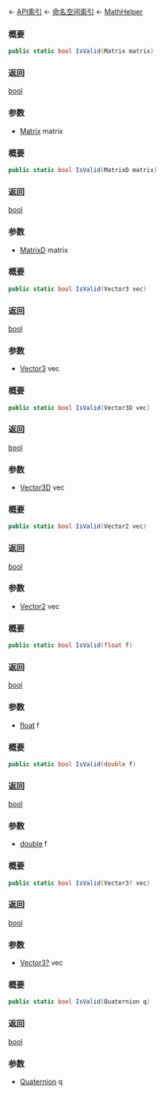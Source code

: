 ← [API索引](Api-Index) ← [命名空间索引](Namespace-Index) ← [MathHelper](VRageMath.MathHelper)

### 概要

```csharp
public static bool IsValid(Matrix matrix)
```

### 返回

[bool](https://docs.microsoft.com/en-us/dotnet/api/System.Boolean?view=netframework-4.6)

### 参数

* [Matrix](VRageMath.Matrix) matrix
### 概要

```csharp
public static bool IsValid(MatrixD matrix)
```

### 返回

[bool](https://docs.microsoft.com/en-us/dotnet/api/System.Boolean?view=netframework-4.6)

### 参数

* [MatrixD](VRageMath.MatrixD) matrix
### 概要

```csharp
public static bool IsValid(Vector3 vec)
```

### 返回

[bool](https://docs.microsoft.com/en-us/dotnet/api/System.Boolean?view=netframework-4.6)

### 参数

* [Vector3](VRageMath.Vector3) vec
### 概要

```csharp
public static bool IsValid(Vector3D vec)
```

### 返回

[bool](https://docs.microsoft.com/en-us/dotnet/api/System.Boolean?view=netframework-4.6)

### 参数

* [Vector3D](VRageMath.Vector3D) vec
### 概要

```csharp
public static bool IsValid(Vector2 vec)
```

### 返回

[bool](https://docs.microsoft.com/en-us/dotnet/api/System.Boolean?view=netframework-4.6)

### 参数

* [Vector2](VRageMath.Vector2) vec
### 概要

```csharp
public static bool IsValid(float f)
```

### 返回

[bool](https://docs.microsoft.com/en-us/dotnet/api/System.Boolean?view=netframework-4.6)

### 参数

* [float](https://docs.microsoft.com/en-us/dotnet/api/System.Single?view=netframework-4.6) f
### 概要

```csharp
public static bool IsValid(double f)
```

### 返回

[bool](https://docs.microsoft.com/en-us/dotnet/api/System.Boolean?view=netframework-4.6)

### 参数

* [double](https://docs.microsoft.com/en-us/dotnet/api/System.Double?view=netframework-4.6) f
### 概要

```csharp
public static bool IsValid(Vector3? vec)
```

### 返回

[bool](https://docs.microsoft.com/en-us/dotnet/api/System.Boolean?view=netframework-4.6)

### 参数

* [Vector3?](https://docs.microsoft.com/en-us/dotnet/api/System.Nullable-1?view=netframework-4.6) vec
### 概要

```csharp
public static bool IsValid(Quaternion q)
```

### 返回

[bool](https://docs.microsoft.com/en-us/dotnet/api/System.Boolean?view=netframework-4.6)

### 参数

* [Quaternion](VRageMath.Quaternion) q
